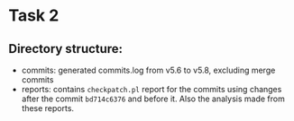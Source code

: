 # Task 2
## Directory structure:
- commits: generated commits.log from v5.6 to v5.8, excluding merge commits
- reports: contains `checkpatch.pl` report for the commits using changes after the commit `bd714c6376` and before it. Also the analysis made from these reports.
